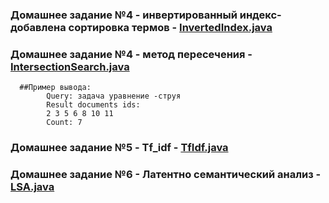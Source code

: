 ### Домашнее задание №4 - инвертированный индекс- добавлена сортировка термов - [InvertedIndex.java](https://github.com/LiyaSharipova/infoSearch/blob/master/src/main/java/com/github/sharipova/InvertedIndex.java)
### Домашнее задание №4 - метод пересечения - [IntersectionSearch.java](https://github.com/LiyaSharipova/infoSearch/blob/master/src/main/java/com/github/sharipova/IntersectionSearch.java)
      ##Пример вывода:
            Query: задача уравнение -струя
            Result documents ids:
            2 3 5 6 8 10 11 
            Сount: 7
            
### Домашнее задание №5 - Tf_idf - [TfIdf.java](https://github.com/LiyaSharipova/infoSearch/blob/master/src/main/java/com/github/sharipova/TfIdf.java)

### Домашнее задание №6 - Латентно семантический анализ - [LSA.java](https://github.com/LiyaSharipova/infoSearch/blob/master/src/main/java/com/github/sharipova/LSA.java)
